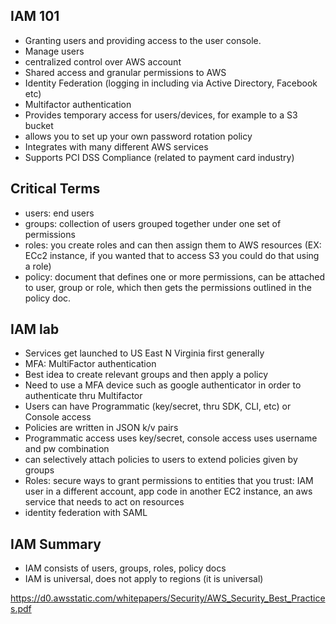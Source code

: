 ## IAM 101

* Granting users and providing access to the user console.
* Manage users
* centralized control over AWS account
* Shared access and granular permissions to AWS
* Identity Federation (logging in including via Active Directory, Facebook etc)
* Multifactor authentication
* Provides temporary access for users/devices, for example to a S3 bucket
* allows you to set up your own password rotation policy
* Integrates with many different AWS services
* Supports PCI DSS Compliance (related to payment card industry)

## Critical Terms

* users: end users
* groups: collection of users grouped together under one set of permissions
* roles: you create roles and can then assign them to AWS resources (EX: ECc2 instance, if you wanted that to access S3 you could do that using a role)
* policy: document that defines one or more permissions, can be attached to user, group or role, which then gets the permissions outlined in the policy doc.

## IAM lab
* Services get launched to US East N Virginia first generally
* MFA: MultiFactor authentication
* Best idea to create relevant groups and then apply a policy
* Need to use a MFA device such as google authenticator in order to authenticate thru Multifactor
* Users can have Programmatic (key/secret, thru SDK, CLI, etc) or Console access
* Policies are written in JSON k/v pairs
* Programmatic access uses key/secret, console access uses username and pw combination
* can selectively attach policies to users to extend policies given by groups
* Roles: secure ways to grant permissions to entities that you trust: IAM user in a different account, app code in another EC2 instance, an aws service that needs to act on resources
* identity federation with SAML

## IAM Summary
* IAM consists of users, groups, roles, policy docs
* IAM is universal, does not apply to regions (it is universal)

https://d0.awsstatic.com/whitepapers/Security/AWS_Security_Best_Practices.pdf
